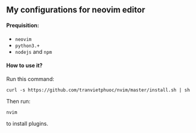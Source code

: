 ## My configurations for neovim editor

#### Prequisition:
* `neovim`
* `python3.+`
* `nodejs` and `npm`

#### How to use it?
Run this command:
```
curl -s https://github.com/tranvietphuoc/nvim/master/install.sh | sh
```
Then run:
```
nvim
```
to install plugins.
